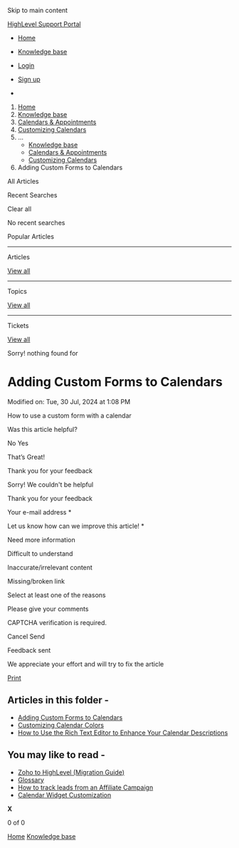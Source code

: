 Skip to main content

[ HighLevel Support Portal ](https://help.gohighlevel.com)

  * [ Home ](/support/home)
  * [ Knowledge base ](/support/solutions)

  * [Login](/support/login)
  * [Sign up](/support/signup)
  * 

  1. [Home](/support/home)
  2. [Knowledge base](/support/solutions)
  3. [Calendars & Appointments](/support/solutions/48000449585)
  4. [Customizing Calendars](/support/solutions/folders/155000000704)
  5. ... 
     * [Knowledge base](/support/solutions)
     * [Calendars & Appointments](/support/solutions/48000449585)
     * [Customizing Calendars](/support/solutions/folders/155000000704)
  6. Adding Custom Forms to Calendars

All  Articles 

Recent Searches

Clear all

No recent searches

Popular Articles

* * *

Articles

[View all](/support/search/solutions)

* * *

Topics

[View all](/support/search/topics)

* * *

Tickets

[View all](/support/search/tickets)

Sorry! nothing found for   

# Adding Custom Forms to Calendars

Modified on: Tue, 30 Jul, 2024 at 1:08 PM

How to use a custom form with a calendar

Was this article helpful?

No  Yes 

That’s Great!

Thank you for your feedback

Sorry! We couldn't be helpful

Thank you for your feedback

Your e-mail address *

Let us know how can we improve this article! *

Need more information 

Difficult to understand 

Inaccurate/irrelevant content 

Missing/broken link 

Select at least one of the reasons 

Please give your comments 

CAPTCHA verification is required. 

Cancel  Send 

Feedback sent

We appreciate your effort and will try to fix the article

[Print](javascript:print\(\))

## Articles in this folder -

  * [Adding Custom Forms to Calendars](/support/solutions/articles/48001076135-adding-custom-forms-to-calendars)
  * [Customizing Calendar Colors](/support/solutions/articles/48001166407-customizing-calendar-colors)
  * [How to Use the Rich Text Editor to Enhance Your Calendar Descriptions](/support/solutions/articles/155000003059-how-to-use-the-rich-text-editor-to-enhance-your-calendar-descriptions)

## You may like to read -

  * [Zoho to HighLevel (Migration Guide)](/support/solutions/articles/155000003316-zoho-to-highlevel-migration-guide-)
  * [Glossary](/support/solutions/articles/48001231169-glossary)
  * [How to track leads from an Affiliate Campaign](/support/solutions/articles/155000003643-how-to-track-leads-from-an-affiliate-campaign)
  * [Calendar Widget Customization](/support/solutions/articles/155000001529-calendar-widget-customization)

**X**

0 of 0 []()

[Home](/support/home) [Knowledge base](/support/solutions)
